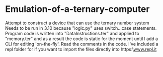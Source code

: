 # Emulation-of-a-ternary-computer
Attempt to construct a device that can use the ternary number system
Needs to be run in 3.10 because "logic.py" uses switch...case statements. Program code is written into "DataInstructions.ter" and applied to "memory.ter" and as a result the code is static for the moment until I add a CLI for editing 'on-the-fly'. Read the comments in the code. I've included a repl folder for if you want to import the files directly into https:\\www.repl.it
